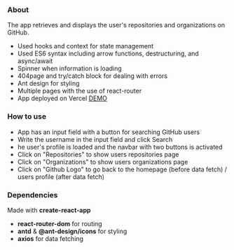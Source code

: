 ### About

The app retrieves and displays the user's repositories and organizations on GitHub.

- Used hooks and context for state management
- Used ES6 syntax including arrow functions, destructuring, and async/await
- Spinner when information is loading
- 404page and try/catch block for dealing with errors
- Ant design for styling
- Multiple pages with the use of react-router
- App deployed on Vercel [DEMO](https://git-fetch-app.vercel.app/)

### How to use

- App has an input field with a button for searching GitHub users
- Write the username in the input field and click Search
- he user's profile is loaded and the navbar with two buttons is activated
- Click on "Repositories" to show users repositories page
- Click on "Organizations" to show users organizations page
- Click on "Github Logo" to go back to the homepage (before data fetch) / users profile (after data fetch)

### Dependencies

Made with **create-react-app**

- **react-router-dom** for routing
- **antd** & **@ant-design/icons** for styling
- **axios** for data fetching

